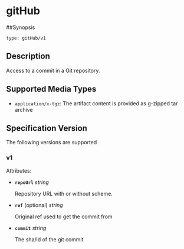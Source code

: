 # gitHub

##Synopsis
```
type: gitHub/v1
```

## Description
Access to a commit in a Git repository.

## Supported Media Types

- `application/x-tgz`:   The artifact content is provided as g-zipped tar archive

## Specification Version

The following versions are supported

### v1

Attributes:

- **`repoUrl`**  *string*

  Repository URL with or without scheme.

- **`ref`** (optional) *string*

  Original ref used to get the commit from

- **`commit`** *string*

  The sha/id of the git commit